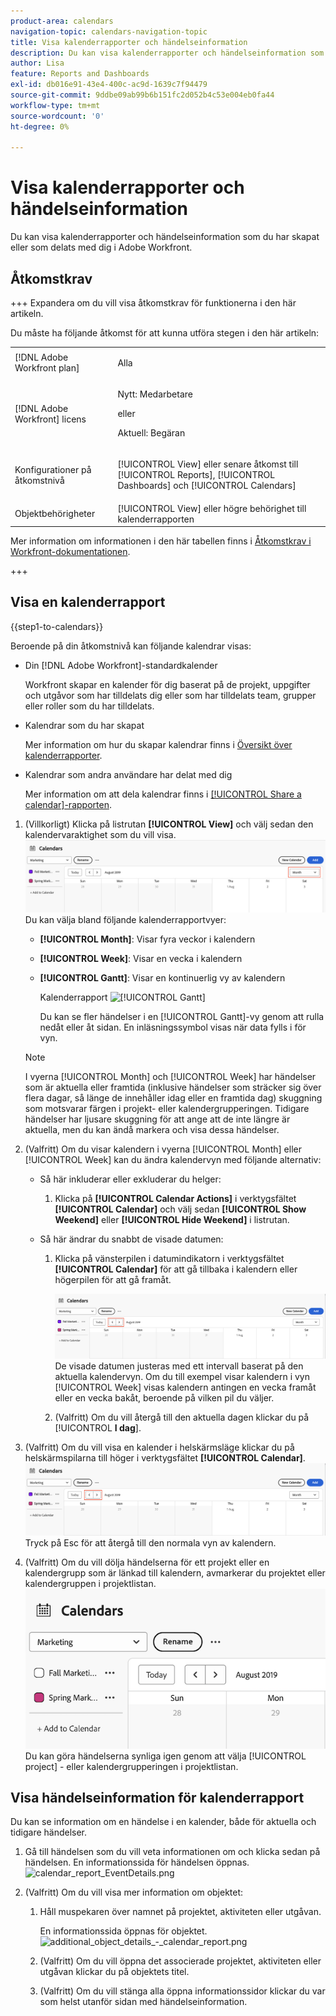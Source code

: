 ```yaml
---
product-area: calendars
navigation-topic: calendars-navigation-topic
title: Visa kalenderrapporter och händelseinformation
description: Du kan visa kalenderrapporter och händelseinformation som du har skapat eller som delats med dig i Adobe Workfront.
author: Lisa
feature: Reports and Dashboards
exl-id: db016e91-43e4-400c-ac9d-1639c7f94479
source-git-commit: 9ddbe09ab99b6b151fc2d052b4c53e004eb0fa44
workflow-type: tm+mt
source-wordcount: '0'
ht-degree: 0%

---
```


# Visa kalenderrapporter och händelseinformation

Du kan visa kalenderrapporter och händelseinformation som du har skapat eller som delats med dig i Adobe Workfront.

## Åtkomstkrav

+++ Expandera om du vill visa åtkomstkrav för funktionerna i den här artikeln.

Du måste ha följande åtkomst för att kunna utföra stegen i den här artikeln:

<table style="table-layout:auto"> 
 <col> 
 </col> 
 <col> 
 </col> 
 <tbody> 
  <tr> 
   <td role="rowheader">[!DNL Adobe Workfront plan]</td> 
   <td> <p>Alla</p> </td> 
  </tr> 
  <tr> 
   <td role="rowheader">[!DNL Adobe Workfront] licens</td> 
   <td><p>Nytt: Medarbetare</p>
       <p>eller</p>
       <p>Aktuell: Begäran</p></td> 
  </tr> 
  <tr> 
   <td role="rowheader">Konfigurationer på åtkomstnivå</td> 
   <td> <p>[!UICONTROL View] eller senare åtkomst till [!UICONTROL Reports], [!UICONTROL Dashboards] och [!UICONTROL Calendars]</p></td> 
  </tr> 
  <tr> 
   <td role="rowheader">Objektbehörigheter</td> 
   <td>[!UICONTROL View] eller högre behörighet till kalenderrapporten</td> 
  </tr> 
 </tbody> 
</table>

Mer information om informationen i den här tabellen finns i [Åtkomstkrav i Workfront-dokumentationen](/help/quicksilver/administration-and-setup/add-users/access-levels-and-object-permissions/access-level-requirements-in-documentation.md).

+++

## Visa en kalenderrapport

{{step1-to-calendars}}

Beroende på din åtkomstnivå kan följande kalendrar visas:

* Din [!DNL Adobe Workfront]-standardkalender

  Workfront skapar en kalender för dig baserat på de projekt, uppgifter och utgåvor som har tilldelats dig eller som har tilldelats team, grupper eller roller som du har tilldelats.

* Kalendrar som du har skapat

  Mer information om hur du skapar kalendrar finns i [Översikt över kalenderrapporter](../../../reports-and-dashboards/reports/calendars/calendar-reports-overview.md).

* Kalendrar som andra användare har delat med dig

  Mer information om att dela kalendrar finns i [[!UICONTROL Share a calendar]-rapporten](../../../reports-and-dashboards/reports/calendars/share-a-calendar-report.md).

1. (Villkorligt) Klicka på listrutan **[!UICONTROL View]** och välj sedan den kalendervaraktighet som du vill visa.
   ![Kalenderns varaktighet](assets/view-menu-calendar-report-350x189.png)
Du kan välja bland följande kalenderrapportvyer:

   * **[!UICONTROL Month]**: Visar fyra veckor i kalendern
   * **[!UICONTROL Week]**: Visar en vecka i kalendern
   * **[!UICONTROL Gantt]**: Visar en kontinuerlig vy av kalendern

     Kalenderrapport ![[!UICONTROL Gantt]](assets/gantt-calendar-report.png)

     Du kan se fler händelser i en [!UICONTROL Gantt]-vy genom att rulla nedåt eller åt sidan. En inläsningssymbol visas när data fylls i för vyn.

   >[!NOTE]
   >
   >I vyerna [!UICONTROL Month] och [!UICONTROL Week] har händelser som är aktuella eller framtida (inklusive händelser som sträcker sig över flera dagar, så länge de innehåller idag eller en framtida dag) skuggning som motsvarar färgen i projekt- eller kalendergrupperingen. Tidigare händelser har ljusare skuggning för att ange att de inte längre är aktuella, men du kan ändå markera och visa dessa händelser.

1. (Valfritt) Om du visar kalendern i vyerna [!UICONTROL Month] eller [!UICONTROL Week] kan du ändra kalendervyn med följande alternativ:

   * Så här inkluderar eller exkluderar du helger:

      1. Klicka på **[!UICONTROL Calendar Actions]** i verktygsfältet **[!UICONTROL Calendar]** och välj sedan **[!UICONTROL Show Weekend]** eller **[!UICONTROL Hide Weekend]** i listrutan.

   * Så här ändrar du snabbt de visade datumen:

      1. Klicka på vänsterpilen i datumindikatorn i verktygsfältet **[!UICONTROL Calendar]** för att gå tillbaka i kalendern eller högerpilen för att gå framåt.

         ![Klicka på pilen för att ändra datumet](assets/click-arrows-to-change-dates-calendar-report.png)\
         De visade datumen justeras med ett intervall baserat på den aktuella kalendervyn. Om du till exempel visar kalendern i vyn [!UICONTROL Week] visas kalendern antingen en vecka framåt eller en vecka bakåt, beroende på vilken pil du väljer.

      1. (Valfritt) Om du vill återgå till den aktuella dagen klickar du på [!UICONTROL **I dag**].


1. (Valfritt) Om du vill visa en kalender i helskärmsläge klickar du på helskärmspilarna till höger i verktygsfältet **[!UICONTROL Calendar]**.
   ![Klicka på pilen för att ändra datumet](assets/click-arrows-to-change-dates-calendar-report.png)\
   Tryck på Esc för att återgå till den normala vyn av kalendern.

1. (Valfritt) Om du vill dölja händelserna för ett projekt eller en kalendergrupp som är länkad till kalendern, avmarkerar du projektet eller kalendergruppen i projektlistan.
   ![Dölj händelser](assets/hide-events-for-project-or-cal-grouping.png)
Du kan göra händelserna synliga igen genom att välja [!UICONTROL project] - eller kalendergrupperingen i projektlistan.

## Visa händelseinformation för kalenderrapport

Du kan se information om en händelse i en kalender, både för aktuella och tidigare händelser.

1. Gå till händelsen som du vill veta informationen om och klicka sedan på händelsen.
En informationssida för händelsen öppnas.
   ![calendar_report_EventDetails.png](assets/calendar-report-eventdetails-350x145.png)

1. (Valfritt) Om du vill visa mer information om objektet:

   1. Håll muspekaren över namnet på projektet, aktiviteten eller utgåvan.

      En informationssida öppnas för objektet.
      ![additional_object_details_-_calendar_report.png](assets/additional-object-details---calendar-report-350x131.png)

   1. (Valfritt) Om du vill öppna det associerade projektet, aktiviteten eller utgåvan klickar du på objektets titel.
   1. (Valfritt) Om du vill stänga alla öppna informationssidor klickar du var som helst utanför sidan med händelseinformation.
